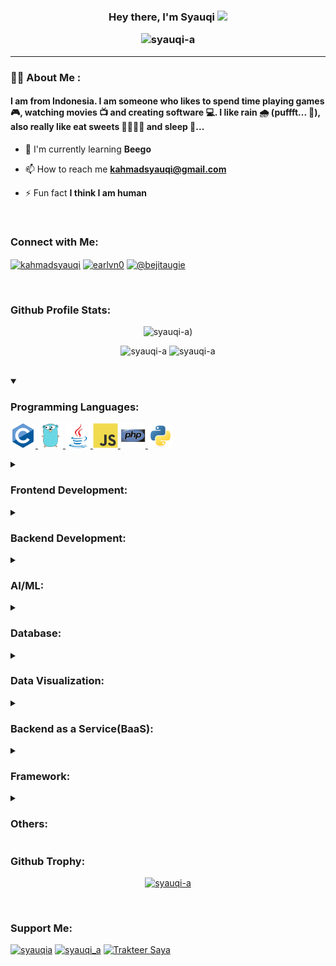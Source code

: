 <h3 align="center">
  Hey there, I'm Syauqi <img src="https://media.giphy.com/media/hvRJCLFzcasrR4ia7z/giphy.gif" width="30px"/>
  <p align="center"> <img src="https://komarev.com/ghpvc/?username=syauqi-a&label=Profile%20views&color=0e75b6&style=flat" alt="syauqi-a" /> </p>
</h3>

---

### :woman_technologist: About Me :

<h4>I am from Indonesia. I am someone who likes to spend time playing games 🎮, watching movies 📺 and creating software 💻. I like rain 🌧️ (puffft... 🤭), also really like eat sweets 🍩🍰🧁🍞 and sleep 🛌...</h4>

- 🌱 I'm currently learning **Beego**

- 📫 How to reach me **kahmadsyauqi@gmail.com**

- ⚡ Fun fact **I think I am human**

<br>

<h3 align="left">Connect with Me:</h3>
<p align="left">
    <a href="https://linkedin.com/in/kahmadsyauqi" target="blank"><img align="center" src="https://raw.githubusercontent.com/rahuldkjain/github-profile-readme-generator/master/src/images/icons/Social/linked-in-alt.svg" alt="kahmadsyauqi" height="30" width="40" /></a>
    <a href="https://fb.com/earlvn0" target="blank"><img align="center" src="https://raw.githubusercontent.com/rahuldkjain/github-profile-readme-generator/master/src/images/icons/Social/facebook.svg" alt="earlvn0" height="30" width="40" /></a>
    <a href="https://www.youtube.com/@bejitaugie201" target="blank"><img align="center" src="https://raw.githubusercontent.com/rahuldkjain/github-profile-readme-generator/master/src/images/icons/Social/youtube.svg" alt="@bejitaugie" height="30" width="40" /></a>
</p>

<br>

<h3 align="left">Github Profile Stats:</h3>
<p align="center" width="100%">
    <img width="49%" src="https://github-readme-stats.vercel.app/api/top-langs/?username=syauqi-a&show_icons=true&locale=en&layout=compact&theme=midnight-purple" alt="syauqi-a)">
</p>

<p align="center" width="100%">
    <img width="49%" src="https://github-readme-stats.vercel.app/api?username=syauqi-a&show_icons=true&locale=en&theme=midnight-purple" alt="syauqi-a"> 
    <img width="49%" src="https://github-readme-streak-stats.herokuapp.com/?user=syauqi-a&theme=midnight-purple" alt="syauqi-a"> 
</p>

<br>
<details open>
    <summary>
        <h3 align="left">Programming Languages:</h3>
    </summary>
    <p align="left">
        <a href="https://www.cprogramming.com/" target="_blank" rel="noreferrer"> <img src="https://raw.githubusercontent.com/devicons/devicon/master/icons/c/c-original.svg" alt="c" title="C programming language" width="40" height="40"/> </a>
        <a href="https://golang.org" target="_blank" rel="noreferrer"> <img src="https://raw.githubusercontent.com/devicons/devicon/master/icons/go/go-original.svg" alt="go" title="Golang" width="40" height="40"/> </a>
        <a href="https://www.java.com" target="_blank" rel="noreferrer"> <img src="https://raw.githubusercontent.com/devicons/devicon/master/icons/java/java-original.svg" alt="java" title="Java" width="40" height="40"/> </a>
        <a href="https://developer.mozilla.org/en-US/docs/Web/JavaScript" target="_blank" rel="noreferrer"> <img src="https://raw.githubusercontent.com/devicons/devicon/master/icons/javascript/javascript-original.svg" alt="javascript" title="JavaScript" width="40" height="40"/> </a>
        <a href="https://www.php.net" target="_blank" rel="noreferrer"> <img src="https://raw.githubusercontent.com/devicons/devicon/master/icons/php/php-original.svg" alt="php" title="PHP" width="40" height="40"/> </a>
        <a href="https://www.python.org" target="_blank" rel="noreferrer"> <img src="https://raw.githubusercontent.com/devicons/devicon/master/icons/python/python-original.svg" alt="python"  title="Python"width="40" height="40"/> </a>
    </p>
</details>

<details>
    <summary>
        <h3 align="left">Frontend Development:</h3>
    </summary>
    <p align="left">
        <a href="https://getbootstrap.com" target="_blank" rel="noreferrer"> <img src="https://raw.githubusercontent.com/devicons/devicon/master/icons/bootstrap/bootstrap-plain-wordmark.svg" alt="bootstrap" title="Bootstrap" width="40" height="40"/> </a>
        <a href="https://www.w3schools.com/css/" target="_blank" rel="noreferrer"> <img src="https://raw.githubusercontent.com/devicons/devicon/master/icons/css3/css3-original-wordmark.svg" alt="css3" title="CSS3" width="40" height="40"/> </a>
        <a href="https://www.w3.org/html/" target="_blank" rel="noreferrer"> <img src="https://raw.githubusercontent.com/devicons/devicon/master/icons/html5/html5-original-wordmark.svg" alt="html5" title="HTML5" width="40" height="40"/> </a>
    </p>
</details>

<details>
    <summary>
        <h3 align="left">Backend Development:</h3>
    </summary>
    <p align="left">
        <a href="https://expressjs.com" target="_blank" rel="noreferrer"> <img src="https://raw.githubusercontent.com/devicons/devicon/master/icons/express/express-original-wordmark.svg" alt="express" title="Express.js" width="40" height="40"/> </a>
    </p>
</details>

<details>
    <summary>
        <h3 align="left">AI/ML:</h3>
    </summary>
    <p align="left">
        <a href="https://pandas.pydata.org/" target="_blank" rel="noreferrer"> <img src="https://raw.githubusercontent.com/devicons/devicon/2ae2a900d2f041da66e950e4d48052658d850630/icons/pandas/pandas-original.svg" alt="pandas" title="Pandas" width="40" height="40"/> </a>
        <a href="https://scikit-learn.org/" target="_blank" rel="noreferrer"> <img src="https://upload.wikimedia.org/wikipedia/commons/0/05/Scikit_learn_logo_small.svg"alt="scikit_learn"  title="Scikit_learn" width="40" height="40"/> </a>
        <a href="https://www.tensorflow.org" target="_blank" rel="noreferrer"> <img src="https://www.vectorlogo.zone/logos/tensorflow/tensorflow-icon.svg" alt="tensorflow" title="TensorFlow" width="40" height="40"/> </a>
    </p>
</details>

<details>
    <summary>
        <h3 align="left">Database:</h3>
    </summary>
    <p align="left">
        <a href="https://www.mongodb.com/" target="_blank" rel="noreferrer"> <img src="https://raw.githubusercontent.com/devicons/devicon/master/icons/mongodb/mongodb-original-wordmark.svg" alt="mongodb" title="MongoDB" width="40" height="40"/> </a>
        <a href="https://www.mysql.com/" target="_blank" rel="noreferrer"> <img src="https://raw.githubusercontent.com/devicons/devicon/master/icons/mysql/mysql-original-wordmark.svg" alt="mysql"  title="MySQL"width="40" height="40"/> </a>
        <a href="https://www.postgresql.org" target="_blank" rel="noreferrer"> <img src="https://raw.githubusercontent.com/devicons/devicon/master/icons/postgresql/postgresql-original-wordmark.svg"alt="postgresql"  title="PostgreSQL" width="40" height="40"/> </a>
    </p>
</details>

<details>
    <summary>
        <h3 align="left">Data Visualization:</h3>
    </summary>
    <p align="left">
        <a href="https://www.chartjs.org" target="_blank" rel="noreferrer"> <img src="https://www.chartjs.org/media/logo-title.svg" alt="chartjs"  title="Chart.js"width="40" height="40"/> </a>
    </p>
</details>

<details>
    <summary>
        <h3 align="left">Backend as a Service(BaaS):</h3>
    </summary>
    <p align="left">
        <a href="https://heroku.com" target="_blank" rel="noreferrer"> <img src="https://www.vectorlogo.zone/logos/heroku/heroku-icon.svg" alt="heroku" title="Heroku" width="40" height="40"/> </a>
    </p>
</details>

<details>
    <summary>
        <h3 align="left">Framework:</h3>
    </summary>
    <a href="https://flask.palletsprojects.com/" target="_blank" rel="noreferrer"> <img src="https://www.vectorlogo.zone/logos/pocoo_flask/pocoo_flask-icon.svg" alt="flask" title="Flask" width="40" height="40"/> </a>
    <a href="https://laravel.com/" target="_blank" rel="noreferrer"> <img src="https://raw.githubusercontent.com/devicons/devicon/master/icons/laravel/laravel-plain-wordmark.svg" alt="laravel" title="Laravel" width="40" height="40"/> </a>
    <a href="https://pkg.go.dev/github.com/astaxie/beego" target="_blank" rel="noreferrer"> <img src="https://ucarecdn.com/6d9c68ca-dc69-4f99-b3f4-1370a349a638/-/format/auto/-/progressive/yes/-/preview/480x480/" alt="beego" title="Beego" height="40"/> </a>
</details>

<details>
    <summary>
        <h3 align="left">Others:</h3>
    </summary>
    <p align="left">
        <a href="https://www.arduino.cc/" target="_blank" rel="noreferrer"> <img src="https://cdn.worldvectorlogo.com/logos/arduino-1.svg" alt="arduino" title="Arduino" width="40" height="40"/> </a>
        <a href="https://git-scm.com/" target="_blank" rel="noreferrer"> <img src="https://www.vectorlogo.zone/logos/git-scm/git-scm-icon.svg" alt="git" title="Git" width="40" height="40"/> </a>
        <a href="https://www.linux.org/" target="_blank" rel="noreferrer"> <img src="https://raw.githubusercontent.com/devicons/devicon/master/icons/linux/linux-original.svg" alt="linux" title="Linux" width="40" height="40"/> </a>
    </p>
</details>

<h3 align="left">Github Trophy:</h3>
<p align="center">
    <a href="https://github.com/ryo-ma/github-profile-trophy"><img src="https://github-profile-trophy.vercel.app/?username=syauqi-a" alt="syauqi-a" /></a>
</p>

<br>

<h3 align="left">Support Me:</h3>
<p>
    <a href="http://www.buymeacoffee.com/syauqia"><img src="https://cdn.buymeacoffee.com/buttons/v2/default-yellow.png" height="50" width="210" alt="syauqia" title="Send me a tip with Buy Me a Coffe"></a>
    <a href="https://ko-fi.com/syauqi_a"><img src="https://cdn.ko-fi.com/cdn/kofi3.png?v=3" height="50" width="210" alt="syauqi_a" title="Send me a tip with Ko-fi"></a>
    <a href="https://trakteer.id/syauqi-a/tip" target="_blank"><img id="wse-buttons-preview" src="https://cdn.trakteer.id/images/embed/trbtn-purple-3.png" height="50" style="border:0px;height:50px;" alt="Trakteer Saya" title="Send me a cendol with Trakteer"></a>
</p>

